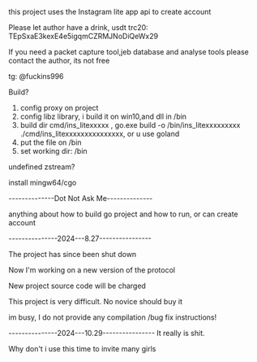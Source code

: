 this project uses the Instagram lite app api to create account

Please let author have a drink, usdt trc20: TEpSxaE3kexE4e5igqmCZRMJNoDiQeWx29

If you need a packet capture tool,jeb database and analyse tools please contact the author, its not free

tg: @fuckins996

Build?
1. config proxy on project
2. config libz library, i build it on win10,and dll in /bin
3. build dir cmd/ins_litexxxxx , go.exe build -o /bin/ins_litexxxxxxxxx ./cmd/ins_litexxxxxxxxxxxxxxx, or u use goland 
4. put the file on /bin
5. set working dir: /bin

undefined zstream?

install mingw64/cgo 

--------------Dot Not Ask Me-------------- 

anything about how to build go project and how to run, or can create account


---------------2024---8.27----------------

The project has since been shut down

Now I'm working on a new version of the protocol

New project source code will be charged

This project is very difficult. No novice should buy it

im busy, I do not provide any compilation /bug fix instructions!

---------------2024---10.29----------------
It really is shit.

Why don't i use this time to invite many girls 


